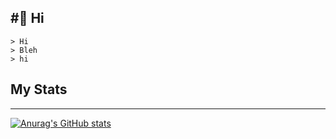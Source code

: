 #🌹 Hi
---
```
> Hi
> Bleh
> hi
```
## My Stats
---
[![Anurag's GitHub stats](https://github-readme-stats.vercel.app/api?username=serenntea&show_icons=true&theme=shadow_red)](https://github.com/anuraghazra/github-readme-stats)
